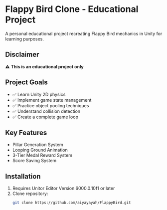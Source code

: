 # Flappy Bird Clone - Educational Project

A personal educational project recreating Flappy Bird mechanics in Unity for learning purposes.

## Disclaimer
⚠️ **This is an educational project only**  


## Project Goals
- ✅ Learn Unity 2D physics
- ✅ Implement game state management
- ✅ Practice object pooling techniques
- ✅ Understand collision detection
- ✅ Create a complete game loop

## Key Features
- Pillar Generation System
- Looping Ground Animation
- 3-Tier Medal Reward System
- Score Saving System
  
## Installation
1. Requires Unitor Editor Version 6000.0.10f1 or later
2. Clone repository:
   ```bash
   git clone https://github.com/aiyayayah/FlappyBird.git
